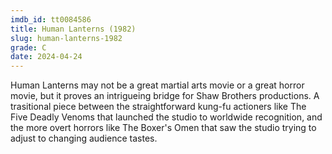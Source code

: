 ```yaml
---
imdb_id: tt0084586
title: Human Lanterns (1982)
slug: human-lanterns-1982
grade: C
date: 2024-04-24
---
```


Human Lanterns may not be a great martial arts movie or a great horror movie, but it proves an intrigueing bridge for Shaw Brothers productions. A trasitional piece between the straightforward kung-fu actioners like The Five Deadly Venoms that launched the studio to worldwide recognition, and the more overt horrors like The Boxer's Omen that saw the studio trying to adjust to changing audience tastes.
